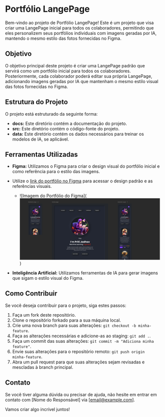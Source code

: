# Portfólio LangePage

Bem-vindo ao projeto de Portfólio LangePage! Este é um projeto que visa criar uma LangePage inicial para todos os colaboradores, permitindo que eles personalizem seus portfólios individuais com imagens geradas por IA, mantendo o mesmo estilo das fotos fornecidas no Figma.

## Objetivo

O objetivo principal deste projeto é criar uma LangePage padrão que servirá como um portfólio inicial para todos os colaboradores. Posteriormente, cada colaborador poderá editar sua própria LangePage, adicionando imagens geradas por IA que mantenham o mesmo estilo visual das fotos fornecidas no Figma.

## Estrutura do Projeto

O projeto está estruturado da seguinte forma:

- **docs:** Este diretório contém a documentação do projeto.
- **src:** Este diretório contém o código-fonte do projeto.
- **data:** Este diretório contém os dados necessários para treinar os modelos de IA, se aplicável.

## Ferramentas Utilizadas

- **Figma:** Utilizamos o Figma para criar o design visual do portfólio inicial e como referência para o estilo das imagens.
- Utilize o [link do portfólio no Figma](https://www.figma.com/) para acessar o design padrão e as referências visuais.
  - ![Imagem do Portfólio do Figma](![alt text](image.png))
  
- **Inteligência Artificial:** Utilizamos ferramentas de IA para gerar imagens que sigam o estilo visual do Figma.

## Como Contribuir

Se você deseja contribuir para o projeto, siga estes passos:

1. Faça um fork deste repositório.
2. Clone o repositório forkado para a sua máquina local.
3. Crie uma nova branch para suas alterações: `git checkout -b minha-feature`.
4. Faça as alterações necessárias e adicione-as ao staging: `git add .`.
5. Faça um commit das suas alterações: `git commit -m "Adiciona minha feature"`.
6. Envie suas alterações para o repositório remoto: `git push origin minha-feature`.
7. Abra um pull request para que suas alterações sejam revisadas e mescladas à branch principal.

## Contato

Se você tiver alguma dúvida ou precisar de ajuda, não hesite em entrar em contato com [Nome do Responsável] via [email@example.com].

Vamos criar algo incrível juntos!
